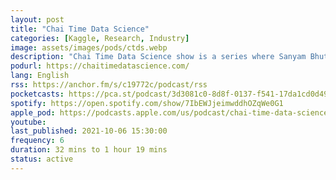 ```yaml
---
layout: post
title: "Chai Time Data Science"
categories: [Kaggle, Research, Industry]
image: assets/images/pods/ctds.webp
description: "Chai Time Data Science show is a series where Sanyam Bhutani interviews his Data Science Heroes: Practitioners, Kagglers & Researchers about all things Data Science"
podurl: https://chaitimedatascience.com/
lang: English
rss: https://anchor.fm/s/c19772c/podcast/rss
pocketcasts: https://pca.st/podcast/3d3081c0-8d8f-0137-f541-17da1cd0d495
spotify: https://open.spotify.com/show/7IbEWJjeimwddhOZqWe0G1
apple_pod: https://podcasts.apple.com/us/podcast/chai-time-data-science/id1473685440?uo=4
youtube:
last_published: 2021-10-06 15:30:00
frequency: 6
duration: 32 mins to 1 hour 19 mins
status: active
---
```

